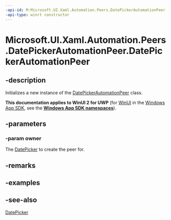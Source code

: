 ```yaml
---
-api-id: M:Microsoft.UI.Xaml.Automation.Peers.DatePickerAutomationPeer.#ctor(Microsoft.UI.Xaml.Controls.DatePicker)
-api-type: winrt constructor
---
```


<!-- Method syntax
public DatePickerAutomationPeer(Windows.UI.Xaml.Controls.DatePicker owner)
-->

# Microsoft.UI.Xaml.Automation.Peers.DatePickerAutomationPeer.DatePickerAutomationPeer

## -description
Initializes a new instance of the [DatePickerAutomationPeer](datepickerautomationpeer.md) class.

**This documentation applies to WinUI 2 for UWP** (for [WinUI](/windows/apps/winui/winui3/) in the [Windows App SDK](/windows/apps/windows-app-sdk/), see the **[Windows App SDK namespaces](/windows/windows-app-sdk/api/winrt/)**).

## -parameters
### -param owner
The [DatePicker](../microsoft.ui.xaml.controls/datepicker.md) to create the peer for.

## -remarks

## -examples

## -see-also
[DatePicker](../microsoft.ui.xaml.controls/datepicker.md)
